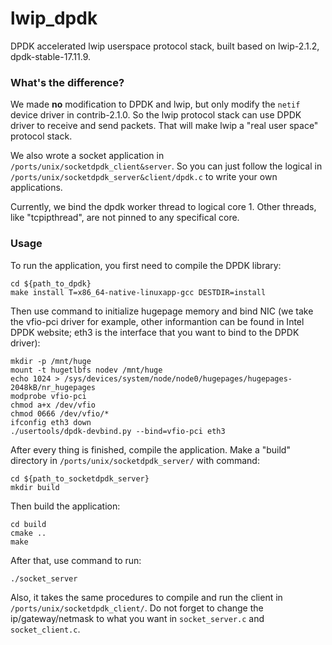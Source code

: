 # lwip_dpdk
DPDK accelerated lwip userspace protocol stack, built based on lwip-2.1.2, dpdk-stable-17.11.9.

### What's the difference?

We made **no** modification to DPDK and lwip, but only modify the ```netif``` device driver in contrib-2.1.0. So the lwip protocol stack can use DPDK driver to receive and send packets. That will make lwip a "real user space" protocol stack.

We also wrote a socket application in ```/ports/unix/socketdpdk_client&server```. So you can just follow the logical in ```/ports/unix/socketdpdk_server&client/dpdk.c``` to write your own applications.

Currently, we bind the dpdk worker thread to logical core 1. Other threads, like "tcpipthread", are not pinned to any specifical core.


### Usage

To run the application, you first need to compile the DPDK library:

```
cd ${path_to_dpdk}
make install T=x86_64-native-linuxapp-gcc DESTDIR=install
```
Then use command to initialize hugepage memory and bind NIC (we take the vfio-pci driver for example, other informantion can be found in Intel DPDK website; eth3 is the interface that you want to bind to the DPDK driver):
```
mkdir -p /mnt/huge
mount -t hugetlbfs nodev /mnt/huge
echo 1024 > /sys/devices/system/node/node0/hugepages/hugepages-2048kB/nr_hugepages
modprobe vfio-pci
chmod a+x /dev/vfio
chmod 0666 /dev/vfio/*
ifconfig eth3 down
./usertools/dpdk-devbind.py --bind=vfio-pci eth3
```

After every thing is finished, compile the application.
Make a "build" directory in ```/ports/unix/socketdpdk_server/``` with command:

```
cd ${path_to_socketdpdk_server}
mkdir build
```

Then build the application:

```
cd build
cmake ..
make
```

After that, use command to run:

```
./socket_server
```

Also, it takes the same procedures to compile and run the client in ```/ports/unix/socketdpdk_client/```.
Do not forget to change the ip/gateway/netmask to what you want in ```socket_server.c``` and ```socket_client.c```. 